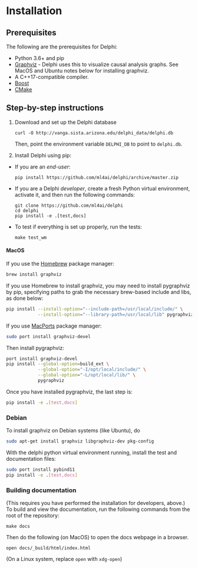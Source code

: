 # Installation

## Prerequisites

The following are the prerequisites for Delphi:

- Python 3.6+ and pip
- [Graphviz](https://www.graphviz.org/download/) - Delphi uses this to
  visualize causal analysis graphs. See MacOS and Ubuntu notes below
  for installing graphviz.
- A C++17-compatible compiler.
- [Boost](https://www.boost.org)
- [CMake](https://cmake.org)

## Step-by-step instructions

1. Download and set up the Delphi database
   ```
   curl -O http://vanga.sista.arizona.edu/delphi_data/delphi.db
   ```

   Then, point the environment variable `DELPHI_DB` to point to `delphi.db`.
   
   

2. Install Delphi using pip:
  - If you are an _end-user_:
    ```
    pip install https://github.com/ml4ai/delphi/archive/master.zip
    ```
  - If you are a Delphi _developer_, create a fresh Python virtual environment,
    activate it, and then run the following commands:
    ```
    git clone https://github.com/ml4ai/delphi
    cd delphi
    pip install -e .[test,docs]
    ```
  - To test if everything is set up properly, run the tests:
    ```
    make test_wm
    ```


#### MacOS

If you use the [Homebrew](https://brew.sh) package manager:

```bash
brew install graphviz
``` 

If you use Homebrew to install graphviz, you may need to install pygraphviz by pip, specifying paths to grab
the necessary brew-based include and libs, as done below:

```bash
pip install --install-option="--include-path=/usr/local/include/" \
            --install-option="--library-path=/usr/local/lib" pygraphviz
```

If you use [MacPorts](https://www.macports.org/install.php) package manager:

```bash
sudo port install graphviz-devel
``` 

Then install pygraphviz:

```bash
port install graphviz-devel
pip install --global-option=build_ext \
            --global-option="-I/opt/local/include/" \
            --global-option="-L/opt/local/lib/" \
            pygraphviz
``` 

Once you have installed pygraphviz, the last step is:

```bash
pip install -e .[test,docs]
``` 


### Debian

To install graphviz on Debian systems (like Ubuntu), do

```bash
sudo apt-get install graphviz libgraphviz-dev pkg-config
```


With the delphi python virtual environment running, install the test and documentation files:

```bash
sudo port install pybind11
pip install -e .[test,docs]
```

### Building documentation

(This requires you have performed the installation for developers, above.) 
To build and view the documentation, run the following commands from the root of
the repository:

```
make docs
```

Then do the following (on MacOS) to open the docs webpage in a browser.

```
open docs/_build/html/index.html
```

(On a Linux system, replace `open` with `xdg-open`)
